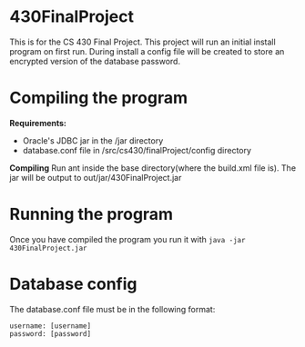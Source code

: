# 430FinalProject
This is for the CS 430 Final Project. This project will run an initial install program on first run. During install
a config file will be created to store an encrypted version of the database password.

# Compiling the program
__Requirements:__
  * Oracle's JDBC jar in the /jar directory
  * database.conf file in /src/cs430/finalProject/config directory


__Compiling__
Run ant inside the base directory(where the build.xml file is). The jar will be output to out/jar/430FinalProject.jar

# Running the program
Once you have compiled the program you run it with `java -jar 430FinalProject.jar`

# Database config
The database.conf file must be in the following format:
```
username: [username]
password: [password]
```
